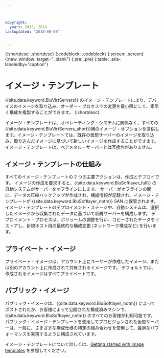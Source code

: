 ```yaml
---



copyright:
  years: 2015, 2018
lastupdated: "2018-08-08"


---
```


{:shortdesc: .shortdesc}
{:codeblock: .codeblock}
{:screen: .screen}
{:new_window: target="_blank"}
{:pre: .pre}
{:table: .aria-labeledby="caption"}

# イメージ・テンプレート
{{site.data.keyword.BluVirtServers}} のイメージ・テンプレートにより、デバイスのイメージを取り込み、オーダー・プロセスでの変更を最小限にして、素早く構成を複製することができます。 
{:shortdesc}

イメージ・テンプレートは、オペレーティング・システムに関係なく、すべての{{site.data.keyword.BluVirtServers_short}}用のイメージ・オプションを提供します。イメージ・テンプレートでは、既存の仮想サーバーのイメージを取り込み、取り込んだイメージに基づいて新しいイメージを作成することができます。イメージ・テンプレートは、ベアメタル・サーバーとは互換性がありません。

## イメージ・テンプレートの仕組み
すべてのイメージ・テンプレートの 2 つの主要アクションは、作成とデプロイです。 イメージの作成を要求すると、{{site.data.keyword.BluSoftlayer_full}} の自動システムがサーバーをオフラインにします。 サーバーがオフラインの間に、データの圧縮バックアップが作成され、構成情報が記録され、イメージ・テンプレートが {{site.data.keyword.BluSoftlayer_notm}} SAN に保管されます。 イメージ・テンプレートのデプロイメント・ステージ中、自動システムは、選択したイメージから収集されたデータに基づいて新規サーバーを構成します。 デプロイメント・プロセスは、ボリュームの調整を行い、コピーされたデータをリストアし、新規ホスト用の最終的な構成変更 (ネットワーク構成など) を行います。

## プライベート・イメージ

プライベート・イメージは、アカウント上にユーザーが作成したイメージ、または別のアカウント上に作成されて共有されるイメージです。 デフォルトでは、作成されるイメージはすべてプライベートです。 

## パブリック・イメージ

パブリック・イメージは、{{site.data.keyword.BluSoftlayer_notm}} によってポストされたか、お客様によって公開された構成済みマシンで、{{site.data.keyword.BluSoftlayer_notm}} のすべてのお客様が利用可能です。 パブリック・イメージ・テンプレートを使用してプロビジョンされた仮想サーバーは、一般に、さまざまな構成仕様の特定の組み合わせを使用して、最適なパフォーマンスを実現するように構成されています。

イメージ・テンプレートについて詳しくは、[Getting started with image templates](/docs/infrastructure/image-templates/image_index.html) を参照してください。
